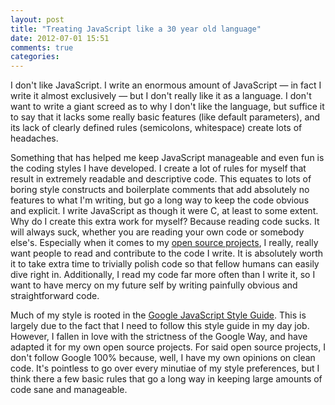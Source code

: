 ```yaml
---
layout: post
title: "Treating JavaScript like a 30 year old language"
date: 2012-07-01 15:51
comments: true
categories: 
---
```


I don't like JavaScript.  I write an enormous amount of JavaScript — in fact I write it almost exclusively — but I don't really like it as a language.  I don't want to write a giant screed as to why I don't like the language, but suffice it to say that it lacks some really basic features (like default parameters), and its lack of clearly defined rules (semicolons, whitespace) create lots of headaches.

Something that has helped me keep JavaScript manageable and even fun is the coding styles I have developed.  I create a lot of rules for myself that result in extremely readable and descriptive code.  This equates to lots of boring style constructs and boilerplate comments that add absolutely no features to what I'm writing, but go a long way to keep the code obvious and explicit.  I write JavaScript as though it were C, at least to some extent.  Why do I create this extra work for myself?  Because reading code sucks.  It will always suck, whether you are reading your own code or somebody else's.  Especially when it comes to my [open source projects](https://github.com/jeremyckahn), I really, really want people to read and contribute to the code I write.  It is absolutely worth it to take extra time to trivially polish code so that fellow humans can easily dive right in.  Additionally, I read my code far more often than I write it, so I want to have mercy on my future self by writing painfully obvious and straightforward code.

Much of my style is rooted in the [Google JavaScript Style Guide](http://google-styleguide.googlecode.com/svn/trunk/javascriptguide.xml).  This is largely due to the fact that I need to follow this style guide in my day job.  However, I fallen in love with the strictness of the Google Way, and have adapted it for my own open source projects.  For said open source projects, I don't follow Google 100% because, well, I have my own opinions on clean code.  It's pointless to go over every minutiae of my style preferences, but I think there a few basic rules that go a long way in keeping large amounts of code sane and manageable.

